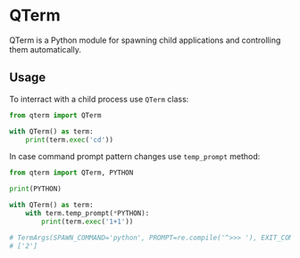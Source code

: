 # QTerm
QTerm is a Python module for spawning child applications and controlling them automatically.

## **Usage**

To interract with a child process use `QTerm` class:

```python
from qterm import QTerm

with QTerm() as term:
    print(term.exec('cd'))
```

In case command prompt pattern changes use `temp_prompt` method:

```python
from qterm import QTerm, PYTHON

print(PYTHON)

with QTerm() as term:
    with term.temp_prompt(*PYTHON):
        print(term.exec('1+1'))

# TermArgs(SPAWN_COMMAND='python', PROMPT=re.compile('^>>> '), EXIT_COMMAND='exit()')
# ['2']
```

